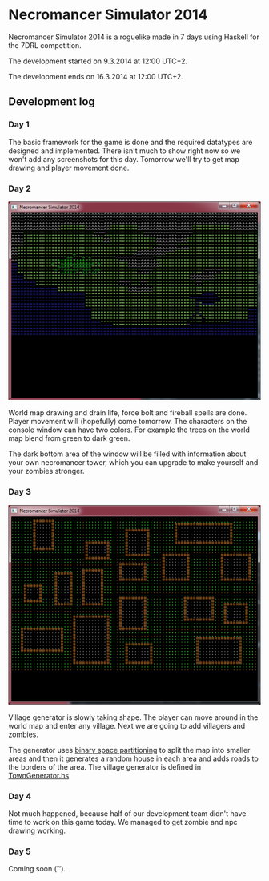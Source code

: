 Necromancer Simulator 2014
==========================

Necromancer Simulator 2014 is a roguelike made in 7 days using Haskell for the 7DRL competition.

The development started on 9.3.2014 at 12:00 UTC+2.

The development ends on 16.3.2014 at 12:00 UTC+2.

## Development log

### Day 1

The basic framework for the game is done and the required datatypes are designed and implemented. There isn't much to show right now so we won't add any screenshots for this day. Tomorrow we'll try to get map drawing and player movement done.

### Day 2

![Day 2](/screenshots/day2.png "Screenshot of day 2")

World map drawing and drain life, force bolt and fireball spells are done. Player movement will (hopefully) come tomorrow. The characters on the console window can have two colors. For example the trees on the world map blend from green to dark green.

The dark bottom area of the window will be filled with information about your own necromancer tower, which you can upgrade to make yourself and your zombies stronger.

### Day 3

![Day 3](/screenshots/day3.png "Screenshot of day 3")

Village generator is slowly taking shape. The player can move around in the world map and enter any village. Next we are going to add villagers and zombies.

The generator uses [binary space partitioning](http://en.wikipedia.org/wiki/Binary_space_partitioning) to split the map into smaller areas and then it generates a random house in each area and adds roads to the borders of the area. The village generator is defined in [TownGenerator.hs](TownGenerator.hs).

### Day 4

Not much happened, because half of our development team didn't have time to work on this game today. We managed to get zombie and npc drawing working.

### Day 5

Coming soon (:tm:).
